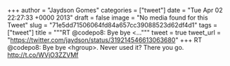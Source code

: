 
+++
author = "Jaydson Gomes"
categories = ["tweet"]
date = "Tue Apr 02 22:27:33 +0000 2013"
draft = false
image = "No media found for this Tweet"
slug = "71e5dd71506064fd84a657cc39088523d62df4d1"
tags = ["tweet"]
title = """RT @codepo8: Bye bye &lt;..."""
tweet = true
tweet_url = "https://twitter.com/jaydson/status/319214546613063680"
+++
RT @codepo8: Bye bye &lt;hgroup&gt;. Never used it? There you go.  http://t.co/WVjO3ZZVMf

